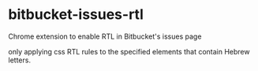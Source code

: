 # bitbucket-issues-rtl
Chrome extension to enable RTL in Bitbucket's issues page

only applying css RTL rules to the specified elements that contain Hebrew letters.
